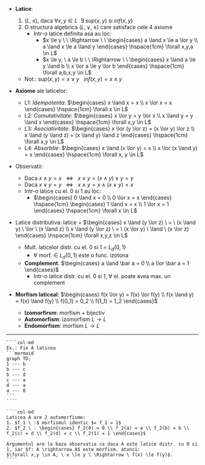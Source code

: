 - **Latice**:
	1. $(L, \le)$, daca $\forall x,y \in L \ \ \exists \ sup(x,y)$ si $inf(x,y)$
	2. O structura algebrica $(L, \lor, \land)$ care satisface cele 4 axiome
		- Intr-o latice definita asa au loc:
			- $x \le y \ \ \Rightarrow \ \ \begin{cases} a \land x \le a \lor y \\ a \land x \le a \land y \end{cases} \hspace{1cm} \forall x,y,a \in L$
			- $x \le y, \ a \le b \ \ \Rightarrow \ \ \begin{cases} x \land a \le y \land b \\ x \lor a \le y \lor b \end{cases} \hspace{1cm} \forall a,b,x,y \in L$
	- Not.: $sup(x,y) = x \lor y \ \ \ inf(x,y) = x \land y$

- **Axiome** ale laticelor:
	- L1: *Idempotenta*: $\begin{cases} x \land x = x \\ x \lor x = x \end{cases} \hspace{1cm} \forall x \in L$
	- L2: *Comutativitate*: $\begin{cases} x \lor y = y \lor x \\ x \land y = y \land x \end{cases} \hspace{1cm} \forall x,y \in L$
	- L3: *Asociativitate*: $\begin{cases} x \lor (y \lor z) = (x \lor y) \lor z \\ x \land (y \land z) = (x \land y) \land z \end{cases} \hspace{1cm} \forall x,y \in L$
	- L4: *Absorbtie*: $\begin{cases} x \land (x \lor y) = x \\ x \lor (x \land y) = x \end{cases} \hspace{1cm} \forall x, y \in L$

- Observatii:
	- Daca $x \land y = x \ \ \ \Leftrightarrow \ \ \ x \lor y = (x \land y) \lor y = y$
	- Daca $x \lor y = y \ \ \ \Leftrightarrow \ \ \ x \land y = x \land (x \lor y) = x$
	- Intr-o latice cu el. 0 si 1 au loc:
		- $\begin{cases} 0 \land x = 0 \\ 0 \lor x = x \end{cases} \hspace{1cm} \begin{cases} 1 \land x = x \\ 1 \lor x = 1 \end{cases} \hspace{1cm} \forall x \in L$

- Latice distributiva: latice + $\begin{cases} x \land (y \lor z) \ = \ (x \land y) \ \lor \ (x \land z) \\ x \land (y \lor z) \ = \ (x \lor y) \ \land \ (x \lor z) \end{cases} \hspace{1cm} \forall x,y,z \in L$
	- Mult. laticelor distr. cu el. $0$ si $1$ = $L_d(0,1)$
		- $\forall$ morf. $\in$ $L_d(0,1)$ este o func. izotona
	- **Complement**: $\begin{cases} a \land \bar a = 0 \\ a \lor \bar a = 1 \end{cases}$
		- Intr-o latice distr. cu el. 0 si 1, $\forall$ el. poate avea max. un complement

- **Morfism laticeal**: $\begin{cases} f(x \lor y) = f(x) \lor f(y) \\ f(x \land y) = f(x) \land f(y) \\ f(0_1) = 0_2 \\ f(1_1) = 1_2 \end{cases}$
	- **Izomorfirsm**: morfism + bijectiv
	- **Automorfism**: izomorfism $L \rightarrow L$
	- **Endomorfism**: morfism $L \rightarrow L$

---

`````col
````col-md
Ex.: Fie A laticea
```mermaid
graph TD;
1 --- b
b --- c
b --- d
c --- a
d --- a
a --- 0
```
````

````col-md
Laticea A are 2 automorfisme:
1. $f_1 \ :$ morfismul identic $= f_1 = 1$
2. $f_2 \ : \begin{cases} f_2(0) = 0 \\ f_2(a) = a \\ f_2(b) = b \\ f_2(c) = d \\ f_2(d) = c \\ f_2(1) = 1 \end{cases}$

Argumentul are la baza observatia ca daca A este latice distr. cu 0 si 1, iar $f: A \rightarrow A$ este morfism, atunci:
$\forall x,y \in A, \ x \le y \ \Rightarrow \ f(x) \le f(y)$.
````
`````
